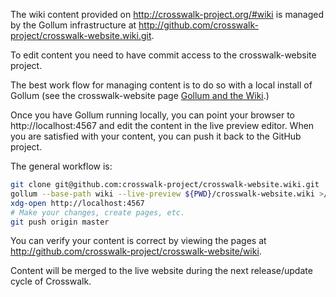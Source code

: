 The wiki content provided on http://crosswalk-project.org/#wiki is managed by the Gollum infrastructure at http://github.com/crosswalk-project/crosswalk-website.wiki.git.

To edit content you need to have commit access to the crosswalk-website project.

The best work flow for managing content is to do so with a local install of Gollum (see the crosswalk-website page [Gollum and the Wiki](https://github.com/crosswalk-project/crosswalk-website/blob/master/README.md#gollum-and-the-wiki).)

Once you have Gollum running locally, you can point your browser to http://localhost:4567
and edit the content in the live preview editor. When you are satisfied with your content, you can push it back to the GitHub project.

The general workflow is:
```sh
git clone git@github.com:crosswalk-project/crosswalk-website.wiki.git
gollum --base-path wiki --live-preview ${PWD}/crosswalk-website.wiki >/dev/null 2>&1 &
xdg-open http://localhost:4567
# Make your changes, create pages, etc.
git push origin master
```
You can verify your content is correct by viewing the pages at http://github.com/crosswalk-project/crosswalk-website/wiki.

Content will be merged to the live website during the next release/update cycle of Crosswalk.